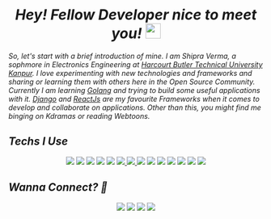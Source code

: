 <em>

<h1 align="center">Hey! Fellow Developer nice to meet you! <img src="https://emojis.slackmojis.com/emojis/images/1531847724/4240/blob-hearts.gif?1531847724" width="30"/></h1> 

<!--
**Aaishpra/Aaishpra** is a ✨ _special_ ✨ repository because its `README.md` (this file) appears on y our GitHub profile.
-->
<p align='center'>

So, let's start with a brief introduction of mine. I am Shipra Verma, a sophmore in Electronics Engineering at [Harcourt Butler Technical University Kanpur](https://hbtu.ac.in/). I love experimenting with new technologies and frameworks and sharing or learning them with others here in the Open Source Community. Currently I am learning [Golang](https://tour.golang.org/basics/1) and trying to build some useful applications with it. [Django](https://www.djangoproject.com/) and [ReactJs](https://reactjs.org/) are my favourite Frameworks when it comes to develop and collaborate on applications. Other than this, you might find me binging on Kdramas or reading Webtoons.

 </p>

## Techs I Use 
<p align='center'>
 <a href="https://www.google.com/url?sa=t&rct=j&q=&esrc=s&source=web&cd=&cad=rja&uact=8&ved=2ahUKEwiOsp_uoObuAhU883MBHUhwDB4QmhMwGnoECCgQAg&url=https%3A%2F%2Fen.wikipedia.org%2Fwiki%2FC%252B%252B&usg=AOvVaw3glL8olO8f25SVDG0xLX5b"><img src ="https://img.shields.io/badge/c++%20-%2300599C.svg?&style=for-the-badge&logo=c%2B%2B&logoColor=white" /></a>
 <a href="https://angular.io"> <img src = "https://img.shields.io/badge/angular.js%20-%23E23237.svg?&style=for-the-badge&logo=angularjs&logoColor=white" /></a>   
 <a href="https://reactjs.org"><img src ="https://img.shields.io/badge/react%20-%2320232a.svg?&style=for-the-badge&logo=react&logoColor=%2361DAFB" /></a>
 <a href="https://reactnative.dev"><img src ="https://img.shields.io/badge/react_native%20-%2320232a.svg?&style=for-the-badge&logo=react&logoColor=%2361DAFB" /></a>
 <a href="https://getbootstrap.com/"><img src="https://img.shields.io/badge/bootstrap%20-%23563D7C.svg?&style=for-the-badge&logo=bootstrap&logoColor=white"/></a>
 <a href="https://jquery.com/"><img src="https://img.shields.io/badge/jquery%20-%230769AD.svg?&style=for-the-badge&logo=jquery&logoColor=white" /> </a>
 <a href="https://www.mysql.com/"> <img src="https://img.shields.io/badge/mysql-%2300f.svg?&style=for-the-badge&logo=mysql&logoColor=white" /> </a>
 <a href="https://www.postgresql.org/"><img src ="https://img.shields.io/badge/postgres-%23316192.svg?&style=for-the-badge&logo=postgresql&logoColor=white" /></a>
 <a href="https://www.djangoproject.com/"><img src="https://img.shields.io/badge/django%20-%23092E20.svg?&style=for-the-badge&logo=django&logoColor=white" /></a>
 <a href="https://html.com/"><img src="https://img.shields.io/badge/html5%20-%23E34F26.svg?&style=for-the-badge&logo=html5&logoColor=white" /></a>
 <a href="https://en.wikipedia.org/wiki/CSS"><img src="https://img.shields.io/badge/css3%20-%231572B6.svg?&style=for-the-badge&logo=css3&logoColor=white" /></a>
 <a href="https://www.python.org/"><img src="https://img.shields.io/badge/python%20-%2314354C.svg?&style=for-the-badge&logo=python&logoColor=white" /></a>
 <a href="https://en.wikipedia.org/wiki/C_(programming_language)"><img src="https://img.shields.io/badge/c%20-%2300599C.svg?&style=for-the-badge&logo=c&logoColor=white" /></a>
 <a href="https://flask.palletsprojects.com/en/1.1.x/"><img src="https://img.shields.io/badge/flask%20-%23000.svg?&style=for-the-badge&logo=flask&logoColor=white" ></a>
</p>

## Wanna Connect? :handshake:
<p align='center'>
  <a href="https://www.github.com/Aaishpra/"><img src="https://img.shields.io/badge/github-black.svg?&style=for-the-badge&logo=github&logoColor=white" /></a> 
  <a href="mailto:vaaishpra19@gmail.com?subject=Olá%20Punit"><img src="https://img.shields.io/badge/gmail-%23D14836.svg?&style=for-the-badge&logo=gmail&logoColor=white" /></a>
  <a href="https://www.linkedin.com/in/shipra-verma-76a4611ab"><img src="https://img.shields.io/badge/linkedin-%230077B5.svg?&style=for-the-badge&logo=linkedin&logoColor=white" /></a>
 <a href="https://medium.com/@vaaishpra19"><img src="https://img.shields.io/badge/Medium-12100E?style=for-the-badge&logo=medium&logoColor=white">
 </a>

</em>
